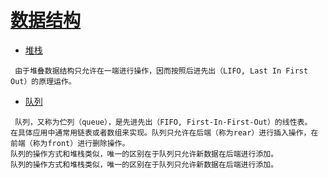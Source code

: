 # [数据结构](https://zh.wikipedia.org/wiki/%E6%95%B0%E6%8D%AE%E7%BB%93%E6%9E%84)
- [堆栈](https://zh.wikipedia.org/wiki/%E5%A0%86%E6%A0%88)
```
 由于堆叠数据结构只允许在一端进行操作，因而按照后进先出（LIFO, Last In First Out）的原理运作。
```
- [队列](https://zh.wikipedia.org/wiki/%E9%98%9F%E5%88%97)
```
 队列，又称为伫列（queue），是先进先出（FIFO, First-In-First-Out）的线性表。
在具体应用中通常用链表或者数组来实现。队列只允许在后端（称为rear）进行插入操作，在前端（称为front）进行删除操作。
队列的操作方式和堆栈类似，唯一的区别在于队列只允许新数据在后端进行添加。
队列的操作方式和堆栈类似，唯一的区别在于队列只允许新数据在后端进行添加。
```
